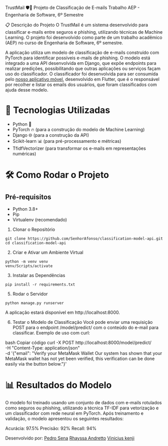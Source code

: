 TrustMail 🛡️📧
Projeto de Classificação de E-mails
Trabalho AEP - Engenharia de Software, 6º Semestre

📋 Descrição do Projeto
O TrustMail é um sistema desenvolvido para classificar e-mails entre seguros e phishing, utilizando técnicas de Machine Learning. O projeto foi desenvolvido como parte de um trabalho acadêmico (AEP) no curso de Engenharia de Software, 6º semestre.

A aplicação utiliza um modelo de classificação de e-mails construído com PyTorch para identificar possíveis e-mails de phishing. O modelo está integrado a uma API desenvolvida em Django, que expõe endpoints para realizar predições, possibilitando que outras aplicações ou serviços façam uso do classificador.
O classificador foi desenvolvida para ser consumida pelo [nosso aplicativo móvel](https://github.com/rhayssaandretto/gmail-doppelganger), desenvolvido em Flutter, que é o responsável por recolher e listar os emails dos usuários, que foram classificados com ajuda desse modelo.

# 🚀 Tecnologias Utilizadas
- Python 🐍
- PyTorch 🔥 (para a construção do modelo de Machine Learning)
- Django 🌐 (para a construção da API)
- Scikit-learn 📊 (para pré-processamento e métricas)
- TfidfVectorizer (para transformar os e-mails em representações numéricas)

# 🛠️ Como Rodar o Projeto
## Pré-requisitos
- Python 3.8+
- Pip
- Virtualenv (recomendado)
  
1. Clonar o Repositório

```
git clone https://github.com/SenhorAfonso/classification-model-api.git
cd classification-model-api
```

2. Criar e Ativar um Ambiente Virtual

```
python -m venv venv
venv/Scripts/activate
```

3. Instalar as Dependências

```
pip install -r requirements.txt
```

5. Rodar o Servidor

```
python manage.py runserver
```

A aplicação estará disponível em http://localhost:8000.

6. Testar o Modelo de Classificação
Você pode enviar uma requisição POST para o endpoint /model/predict/ com o conteúdo do e-mail para classificar. Exemplo de uso com curl:

bash
Copiar código
curl -X POST http://localhost:8000/model/predict/ \
-H "Content-Type: application/json" \
-d '{"email": "Verify your MetaMask Wallet Our system has shown that your MetaMask wallet has not yet been verified, this verification can be done easily via the button below."}'

# 📊 Resultados do Modelo
O modelo foi treinado usando um conjunto de dados com e-mails rotulados como seguros ou phishing, utilizando a técnica TF-IDF para vetorização e um classificador com rede neural em PyTorch. Após treinamento e validação, o modelo apresentou os seguintes resultados:

Acurácia: 97.5%
Precisão: 92%
Recall: 94%


Desenvolvido por:
[Pedro Sena](https://www.linkedin.com/in/senhorafonso/)
[Rhayssa Andretto](https://www.linkedin.com/in/rhayssa-andretto/)
[Vinicius kenji ](https://www.linkedin.com/in/vin%C3%ADcius-kenji-439b38246/)
